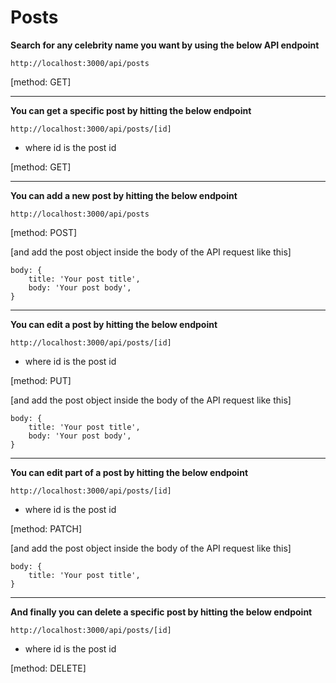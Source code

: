 # Posts

**Search for any celebrity name you want by using the below API endpoint**
```
http://localhost:3000/api/posts
```
[method: GET]

-------

**You can get a specific post by hitting the below endpoint**

```
http://localhost:3000/api/posts/[id]
```
- where id is the post id

[method: GET]

-------

**You can add a new post by hitting the below endpoint**

```
http://localhost:3000/api/posts
```
[method: POST]

[and add the post object inside the body of the API request like this]
```
body: {
    title: 'Your post title',
    body: 'Your post body',
}
```
-------

**You can edit a post by hitting the below endpoint**

```
http://localhost:3000/api/posts/[id]
```
- where id is the post id   

[method: PUT]

[and add the post object inside the body of the API request like this]
```
body: {
    title: 'Your post title',
    body: 'Your post body',
}
```
-------
**You can edit part of a post by hitting the below endpoint**

```
http://localhost:3000/api/posts/[id]
```
- where id is the post id 

[method: PATCH]

[and add the post object inside the body of the API request like this]
```
body: {
    title: 'Your post title',
}
```
-------
**And finally you can delete a specific post by hitting the below endpoint**

```
http://localhost:3000/api/posts/[id]
```
- where id is the post id 

[method: DELETE]
